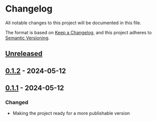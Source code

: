 # Changelog
All notable changes to this project will be documented in this file.

The format is based on [Keep a Changelog](https://keepachangelog.com/en/1.0.0/),
and this project adheres to [Semantic Versioning](https://semver.org/spec/v2.0.0.html).


## [Unreleased]

## [0.1.2] - 2024-05-12

## [0.1.1] - 2024-05-12
### Changed
- Making the project ready for a more publishable version



[Unreleased]: https://github.com/bulv1ne/syslogserver_to_cloudwatchcompare/v0.1.2...HEAD
[0.1.2]: https://github.com/bulv1ne/syslogserver_to_cloudwatchcompare/v0.1.1...v0.1.2
[0.1.1]: https://github.com/bulv1ne/syslogserver_to_cloudwatchcompare/v0.1.0...v0.1.1
